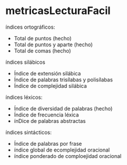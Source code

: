 # metricasLecturaFacil

índices ortográficos:
* Total de puntos (hecho)
* Total de puntos y aparte (hecho)
* Total de comas (hecho)

índices silábicos
* Índice de extensión silábica
* Índice de palabras trisílabas y polisílabas
* Índice de complejidad silábica

índices léxicos:
* Índice de diversidad de palabras (hecho)
* Índice de frecuencia léxica
* ínDice de palabras abstractas

índices sintácticos:
* Índice de palabras por frase
* índice global de ecomplejidad oracional
* índice ponderado de comploejidad oracional
